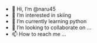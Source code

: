 - 👋 Hi, I’m @naru45
- 👀 I’m interested in skiing
- 🌱 I’m currently learning python
- 💞️ I’m looking to collaborate on ...
- 📫 How to reach me ...

<!---
naru45/naru45 is a ✨ special ✨ repository because its `README.md` (this file) appears on your GitHub profile.
You can click the Preview link to take a look at your changes.
--->
